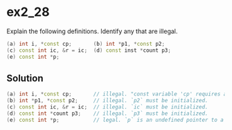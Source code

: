 # ex2_28

Explain the following definitions. Identify any that are illegal.

```c++
(a) int i, *const cp;       (b) int *p1, *const p2;
(c) const int ic, &r = ic;  (d) const inst *count p3;
(e) const int *p;
```

## Solution

```c++
(a) int i, *const cp;       // illegal. "const variable 'cp' requires an initializer"
(b) int *p1, *const p2;     // illegal. `p2` must be initialized.
(c) const int ic, &r = ic;  // illegal. `ic` must be initialized.
(d) const int *count p3;    // illegal. `p3` must be initialized.
(e) const int *p;           // legal. `p` is an undefined pointer to a const int.
```
